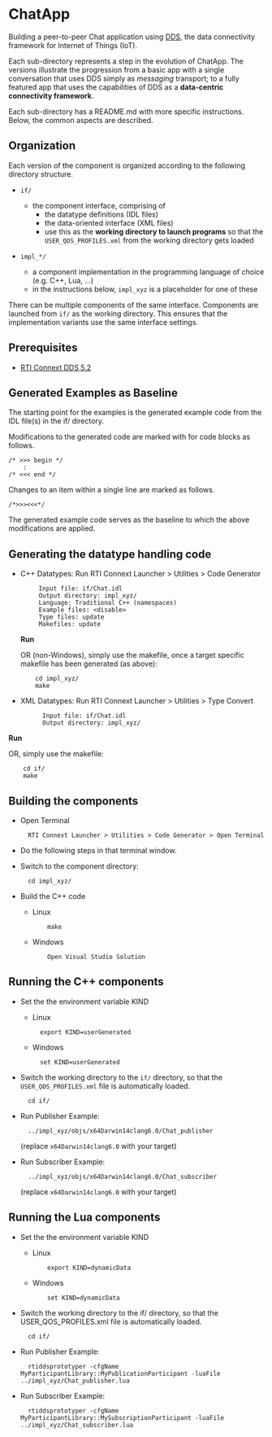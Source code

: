 # ChatApp

Building a peer-to-peer Chat application using
[DDS](http://portals.omg.org/dds), the data connectivity framework for
Internet of Things (IoT).

Each sub-directory represents a step in the evolution of ChatApp. The
versions illustrate the progression from a basic app with a single conversation
that uses DDS simply as *messaging* transport; to a fully featured app
that uses the capabilities of DDS as a **data-centric connectivity framework**.

Each sub-directory has a README.md with more specific instructions. Below, the
common aspects are described.


## Organization

Each version of the component is organized according to the following directory
structure.

- `if/`
  - the component interface, comprising of
     - the datatype definitions (IDL files)
     - the data-oriented interface (XML files)
	 - use this as the **working directory to launch programs** so that the
	   `USER_QOS_PROFILES.xml` from the working directory gets loaded

- `impl_*/`
  - a component implementation in the programming language of choice
    (e.g. C++, Lua, ...)
  - in the instructions below, `impl_xyz` is a placeholder for one of these

There can be multiple components of the same interface. Components are
launched from `if/` as the working directory. This ensures that the
implementation variants use the same interface settings.

## Prerequisites

- [RTI Connext DDS 5.2](http://www.rti.com/downloads/index.html)

## Generated Examples as Baseline

The starting point for the examples is the generated example code from the IDL
file(s) in the if/ directory.

Modifications to the generated code are marked with for code blocks as follows.

    /* >>> begin */
        :
    /* <<< end */

Changes to an item within a single line are marked as follows.

    /*>>><<<*/

The generated example code serves as the baseline to which the above
modifications are applied.


## Generating the datatype handling code

- C++ Datatypes: Run RTI Connext Launcher > Utilities > Code Generator

           Input file: if/Chat.idl
           Output directory: impl_xyz/
           Language: Traditional C++ (namespaces)
           Example files: <disable>
           Type files: update
           Makefiles: update

  **Run**

  OR (non-Windows), simply use the makefile, once a target specific makefile 
  has been generated (as above):

          cd impl_xyz/
          make

- XML Datatypes: Run RTI Connext Launcher > Utilities > Type Convert

            Input file: if/Chat.idl
            Output directory: impl_xyz/

 **Run**

  OR, simply use the makefile:

        cd if/
        make

## Building the components

- Open Terminal

        RTI Connext Launcher > Utilities > Code Generator > Open Terminal

- Do the following steps in that terminal window.

- Switch to the component directory:

		cd impl_xyz/

- Build the C++ code

  - Linux

            make

  - Windows

            Open Visual Studio Solution


## Running the C++ components

- Set the the environment variable KIND
    - Linux

			export KIND=userGenerated

    - Windows

			set KIND=userGenerated

- Switch the working directory to the `if/` directory, so that the
    `USER_QOS_PROFILES.xml` file is automatically loaded.

		cd if/

- Run Publisher Example:

		../impl_xyz/objs/x64Darwin14clang6.0/Chat_publisher

   (replace `x64Darwin14clang6.0` with your target)


- Run Subscriber Example:

        ../impl_xyz/objs/x64Darwin14clang6.0/Chat_subscriber

   (replace `x64Darwin14clang6.0` with your target)


## Running the Lua components

- Set the the environment variable KIND

  - Linux

			export KIND=dynamicData

  - Windows

			set KIND=dynamicData

- Switch the working directory to the if/ directory, so that the
    USER_QOS_PROFILES.xml file is automatically loaded.

		cd if/

- Run Publisher Example:

        rtiddsprototyper -cfgName MyParticipantLibrary::MyPublicationParticipant -luaFile ../impl_xyz/Chat_publisher.lua


- Run Subscriber Example:

        rtiddsprototyper -cfgName MyParticipantLibrary::MySubscriptionParticipant -luaFile ../impl_xyz/Chat_subscriber.lua
